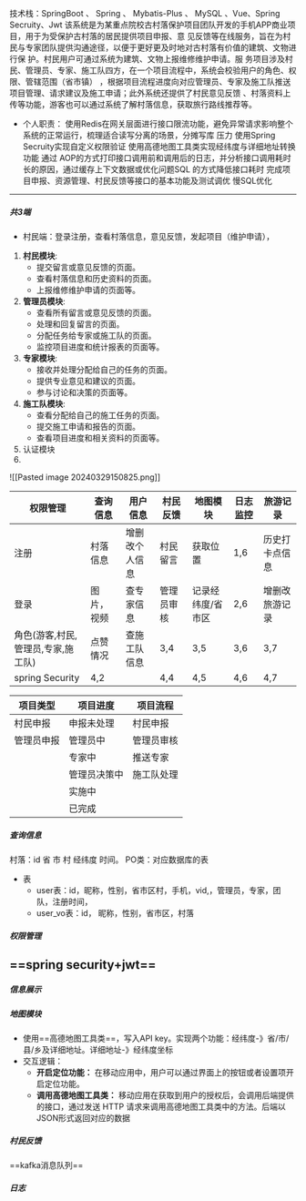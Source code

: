 技术栈：SpringBoot 、 Spring 、 Mybatis-Plus 、 MySQL 、Vue、Spring Secruity、Jwt
该系统是为某重点院校古村落保护项目团队开发的手机APP商业项目，用于为受保护古村落的居民提供项目申报、意 见反馈等在线服务，旨在为村民与专家团队提供沟通途径，以便于更好更及时地对古村落有价值的建筑、文物进行保 护。村民用户可通过系统为建筑、文物上报维修维护申请。服 务项目涉及村民、管理员、专家、施工队四方，在一个项目流程中，系统会校验用户的角色、权限、管辖范围（省市镇） ，根据项目流程进度向对应管理员、专家及施工队推送项目管理、请求建议及施工申请；此外系统还提供了村民意见反馈 、村落资料上传等功能，游客也可以通过系统了解村落信息，获取旅行路线推荐等。
- 个人职责：
使用Redis在网关层面进行接口限流功能，避免异常请求影响整个系统的正常运行，梳理适合读写分离的场景，分摊写库 压力
使用Spring Secruity实现自定义权限验证 使用高德地图工具类实现经纬度与详细地址转换功能
通过 AOP的方式打印接口调用前和调用后的日志，并分析接口调用耗时长的原因，通过缓存上下文数据或优化问题SQL 的方式降低接口耗时
完成项目申报、资源管理、村民反馈等接口的基本功能及测试调优
慢SQL优化

-----
##### 共3端
- 村民端：登录注册，查看村落信息，意见反馈，发起项目（维护申请），


1. **村民模块**: 
    - 提交留言或意见反馈的页面。
    - 查看村落信息和历史资料的页面。
    - 上报维修维护申请的页面等。
2. **管理员模块**:
    - 查看所有留言或意见反馈的页面。
    - 处理和回复留言的页面。
    - 分配任务给专家或施工队的页面。
    - 监控项目进度和统计报表的页面等。
3. **专家模块**:
    - 接收并处理分配给自己的任务的页面。
    - 提供专业意见和建议的页面。
    - 参与讨论和决策的页面等。
4. **施工队模块**:
    - 查看分配给自己的施工任务的页面。
    - 提交施工申请和报告的页面。
    - 查看项目进度和相关资料的页面等。
5. 认证模块
6. 
![[Pasted image 20240329150825.png]]   

| 权限管理 | 查询信息 | 用户信息 | 村民反馈 | 地图模块 | 日志监控 | 旅游记录 | 
| --- | --- | --- | --- | --- | --- | --- |
| 注册 | 村落信息 | 增删改个人信息 | 村民留言 | 获取位置 | 1,6 | 历史打卡点信息 |
| 登录 | 图片，视频 | 查专家信息 | 管理员审核 | 记录经纬度/省市区 | 2,6 | 增删改旅游记录 |
| 角色(游客,村民,管理员,专家,施工队)|点赞情况| 查施工队信息 | 3,4 | 3,5 | 3,6 | 3,7 |
|spring Security | 4,2 |  | 4,4 | 4,5 | 4,6 | 4,7 |

|项目类型|项目进度|项目流程|
|---|---|---|
|村民申报|申报未处理|村民申报
|管理员申报|管理员中|管理员审核
||专家中|推送专家
||管理员决策中|施工队处理
||实施中
||已完成

##### 查询信息
村落：id 省 市 村 经纬度 时间。
PO类：对应数据库的表
- 表
	- user表：id，昵称，性别，省市区村，手机，vid,，管理员，专家，团队，注册时间，
	- user_vo表：id， 昵称，性别，省市区，村落

##### 权限管理
==spring security+jwt==
- 

##### 信息展示

##### 地图模块
- 使用==高德地图工具类==，写入API key。实现两个功能：经纬度-》省/市/县/乡及详细地址。详细地址-》经纬度坐标
- 交互逻辑：
	- **开启定位功能：** 在移动应用中，用户可以通过界面上的按钮或者设置项开启定位功能。
	- **调用高德地图工具类：** 移动应用在获取到用户的授权后，会调用后端提供的接口，通过发送 HTTP 请求来调用高德地图工具类中的方法。后端以JSON形式返回对应的数据

##### 村民反馈
==kafka消息队列==

##### 日志
